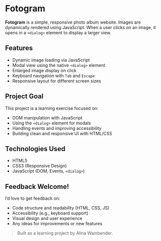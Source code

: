 # Fotogram

**Fotogram** is a simple, responsive photo album website. Images are dynamically rendered using JavaScript. When a user clicks on an image, it opens in a `<dialog>` element to display a larger view.

## Features

- Dynamic image loading via JavaScript
- Modal view using the native `<dialog>` element
- Enlarged image display on click
- Keyboard navigation with `Tab` and `Escape`
- Responsive layout for different screen sizes

## Project Goal

This project is a learning exercise focused on:
- DOM manipulation with JavaScript
- Using the `<dialog>` element for modals
- Handling events and improving accessibility
- Building clean and responsive UI with HTML/CSS

## Technologies Used

- HTML5
- CSS3 (Responsive Design)
- JavaScript (DOM, Events, `<dialog>`)

## Feedback Welcome!

I’d love to get feedback on:
- Code structure and readability (HTML, CSS, JS)
- Accessibility (e.g., keyboard support)
- Visual design and user experience
- Any ideas for improvements or new features

> Built as a learning project by Alina Wainbender.
